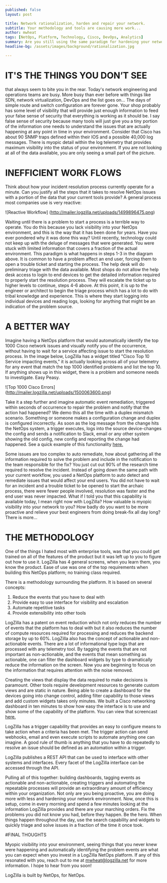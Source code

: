 ```yaml
---
published: false
layout: post

title: Network rationalization, harden and repair your network.
subtitle: Your methodology and tools are causing more work...
author: mwheat
tags: [NetOps, Platform, Technology, Cisco, DevOps, Analytics]
summary: Are you still using the same paradigm for hardening your network that you used 5 years ago?
headline-bg: /assets/images/background/rationalization.jpg

---
```


# IT'S THE THINGS YOU DON’T SEE
that always seem to bite you in the rear. Today's network engineering and operations teams are busy. More busy than ever before with things like SDN, network virtualization, DevOps and the list goes on... The days of simple route and switch configuration are forever gone. 
Your shop probably has some level of visibility that will provide just enough information to feed your false sense of security that everything is working as it should be. I say false sense of security because many tools will just give you a tiny portion of the information one needs to understand the issues that are actually happening at any point in time in your environment. Consider that Cisco has about 90 SNMP traps defined within their IOS and a possible 40,000 log messages. There is myopic detail within the log telemetry that provides maximum visibility into the status of your environment. If you are not looking at all of the data available, you are only seeing a small part of the picture.

# INEFFICIENT WORK FLOWS
Think about how your incident resolution process currently operate for a minute. Can you justify all the steps that it takes to resolve NetOps issues with a portion of the data that your current tools provide? A general process most companies use is very reactive:

![Reactive Workflow] (http://mailer.logzilla.net/uploads/1499896475.png)

Waiting until there is a problem to start a process is a terrible way to operate. You do this because you lack visibility into your NetOps environment, and this is the way that it has been done for years. Have you ever pondered why it was done this way? Until recently, technology could not keep up with the deluge of messages that were generated. You were stuck with limited information that covers a fraction of the actual environment. This paradigm is what happens in steps 1-3 in the diagram above. It is common to have a problem affect an end user, forcing them to open a trouble ticket and starting the process. The help desk will do preliminary triage with the data available. Most shops do not allow the help desk access to login to end devices to get the detailed information required to properly start the resolution process. They will escalate the ticket up to higher levels to continue, steps 4-6 above. At this point, it is up to the engineer or architect to begin the triage process which has a lot to do with tribal knowledge and experience. This is where they start logging into individual devices and reading logs, looking for anything that might be an indication of the problem source. 

# A BETTER WAY
Imagine having a NetOps platform that would automatically identify the top 1000 Cisco network issues and visually notify you of the occurrence, without having to wait for a service affecting issue to start the resolution process. In the image below, LogZilla has a widget titled "Cisco Top 10 Service impacting events," it is actually looking across all of your telemetry for any event that match the top 1000 identified problems and list the top 10. If anything shows up in this widget, there is a problem and someone needs to investigate. Easy Peasy.

![Top 1000 Cisco Errors] (http://mailer.logzilla.net/uploads/1500063600.png)

Take it a step further and imagine automatic event remediation, triggered within seconds of occurrence to repair the problem and notify that the action had happened? We demo this all the time with a duplex mismatch scenario. Something or someone makes a configuration change and duplex is configured incorrectly. As soon as the log message from the change hits the NetOps system, a trigger executes, logs into the source device-changes the config and sends a notification to Slack, email or any other system showing the old config, new config and reporting the change had happened. See a quick example of this functionality [here.](https://youtu.be/eibkn8DN6Tg)

Some issues are too complex to auto remediate, how about gathering all the information required to solve the problem and include in the notification to the team responsible for the fix? You just cut out 90% of the research time required to resolve the incident.
Instead of going down the same path with your current workflow, you used a NetOps platform to auto detect and remediate issues that would affect your end users. You did not have to wait for an incident and a trouble ticket to be opened to start the archaic process, there were fewer people involved, resolution was faster and the end user was never impacted. 
What if I told you that this capability is available today, I mean right now with LogZilla?
How valuable is myopic visibility into your network to you? How badly do you want to be more proactive and relieve your best engineers from doing break-fix all day long? There is more...

# THE METHODOLOGY

One of the things I hated most with enterprise tools, was that you could get trained on all of the features of the product but it was left up to you to figure out how to use it. LogZilla has 4 general screens, when you learn them, you know the product. Ease of use was one of the top requirements when building this NetOps platform; no training class required. 

There is a methodology surrounding the platform. It is based on several concepts:

1) Reduce the events that you have to deal with
2) Provide easy to use interface for visibility and escalation
3) Automate repetitive tasks 
4) Provide extensibility into other tools

LogZilla has a patent on event reduction which not only reduces the number of events that the platform has to deal with but it also reduces the number of compute resources required for processing and reduces the backend storage by up to 60%. LogZilla also has the concept of actionable and non-actionable events. There are a lot of informational type logs that are processed with any telemetry tool. By tagging the events that are not important as non-actionable, and the events that mean something as actionable, one can filter the dashboard widgets by type to dramatically reduce the information on the screen. Now you are beginning to focus on the information that requires attention with the noise removed. 

Creating the views that display the data required to make decisions is paramount. Other tools require development resources to generate custom views and are static in nature. Being able to create a dashboard for the devices going into change control, adding filter capability to those views and add custom widgets takes only minutes. We built a Cisco networking dashboard in ten minutes to show how easy the interface is to use and show some of the capability of the platform. You can view that screencast [here.](https://youtu.be/jcSGTSNUYs0)

LogZilla has a trigger capability that provides an easy to configure means to take action when a criteria has been met. The trigger action can send webhooks, email and even execute scripts to automate anything one can imagine. A good rule of thumb is anything that you have to do repeatedly to resolve an issue should be defined as an automation within a trigger. 

LogZilla publishes a REST API that can be used to interface with other systems and interfaces. Every facet of the LogZilla interface can be accessed through the API.

Pulling all of this together: building dashboards, tagging events as actionable and non-actionable, creating triggers and automating the repeatable processes will provide an extraordinary amount of efficiency within your organization. Not only are you being proactive, you are doing more with less and hardening your network environment.
Now, once this is setup, come in every morning and spend a few minutes looking at the information LogZilla provides and there are your marching orders. Fix the problems you did not know you had, before they happen. Be the hero. When things happen throughout the day, use the search capability and widgets to quickly triage and solve issues in a fraction of the time it once took.


#FINAL THOUGHTS

Myopic visibility into your environment, seeing things that you never knew were happening and automatically identifying the problem events are what you can expect when you invest in a LogZilla NetOps platform. If any of this resonated with you, reach out to me at [mwheat@logzilla.net](mailto:mwheat@logzilla.net?subject=LogZilla%20info%20requested) for more information. I hope to hear from you soon!

LogZilla is built by NetOps, for NetOps. 
